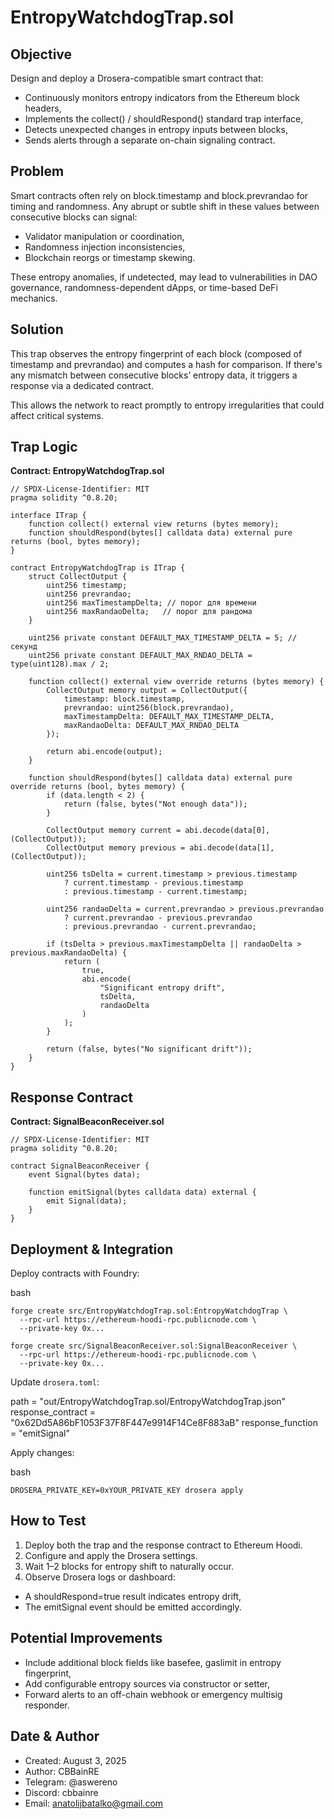 # EntropyWatchdogTrap.sol

## Objective
Design and deploy a Drosera-compatible smart contract that:
- Continuously monitors entropy indicators from the Ethereum block headers,
- Implements the collect() / shouldRespond() standard trap interface,
- Detects unexpected changes in entropy inputs between blocks,
- Sends alerts through a separate on-chain signaling contract.

## Problem
Smart contracts often rely on block.timestamp and block.prevrandao for timing and randomness. Any abrupt or subtle shift in these values between consecutive blocks can signal:
- Validator manipulation or coordination,
- Randomness injection inconsistencies,
- Blockchain reorgs or timestamp skewing.

These entropy anomalies, if undetected, may lead to vulnerabilities in DAO governance, randomness-dependent dApps, or time-based DeFi mechanics.

## Solution
This trap observes the entropy fingerprint of each block (composed of timestamp and prevrandao) and computes a hash for comparison. If there's any mismatch between consecutive blocks’ entropy data, it triggers a response via a dedicated contract.

This allows the network to react promptly to entropy irregularities that could affect critical systems.

## Trap Logic

**Contract: EntropyWatchdogTrap.sol**

```solidity
// SPDX-License-Identifier: MIT
pragma solidity ^0.8.20;

interface ITrap {
    function collect() external view returns (bytes memory);
    function shouldRespond(bytes[] calldata data) external pure returns (bool, bytes memory);
}

contract EntropyWatchdogTrap is ITrap {
    struct CollectOutput {
        uint256 timestamp;
        uint256 prevrandao;
        uint256 maxTimestampDelta; // порог для времени
        uint256 maxRandaoDelta;   // порог для рандома
    }

    uint256 private constant DEFAULT_MAX_TIMESTAMP_DELTA = 5; // секунд
    uint256 private constant DEFAULT_MAX_RNDAO_DELTA = type(uint128).max / 2;

    function collect() external view override returns (bytes memory) {
        CollectOutput memory output = CollectOutput({
            timestamp: block.timestamp,
            prevrandao: uint256(block.prevrandao),
            maxTimestampDelta: DEFAULT_MAX_TIMESTAMP_DELTA,
            maxRandaoDelta: DEFAULT_MAX_RNDAO_DELTA
        });

        return abi.encode(output);
    }

    function shouldRespond(bytes[] calldata data) external pure override returns (bool, bytes memory) {
        if (data.length < 2) {
            return (false, bytes("Not enough data"));
        }

        CollectOutput memory current = abi.decode(data[0], (CollectOutput));
        CollectOutput memory previous = abi.decode(data[1], (CollectOutput));

        uint256 tsDelta = current.timestamp > previous.timestamp
            ? current.timestamp - previous.timestamp
            : previous.timestamp - current.timestamp;

        uint256 randaoDelta = current.prevrandao > previous.prevrandao
            ? current.prevrandao - previous.prevrandao
            : previous.prevrandao - current.prevrandao;

        if (tsDelta > previous.maxTimestampDelta || randaoDelta > previous.maxRandaoDelta) {
            return (
                true,
                abi.encode(
                    "Significant entropy drift",
                    tsDelta,
                    randaoDelta
                )
            );
        }

        return (false, bytes("No significant drift"));
    }
}
```

## Response Contract

**Contract: SignalBeaconReceiver.sol**

```solidity
// SPDX-License-Identifier: MIT
pragma solidity ^0.8.20;

contract SignalBeaconReceiver {
    event Signal(bytes data);

    function emitSignal(bytes calldata data) external {
        emit Signal(data);
    }
}
```


## Deployment & Integration

Deploy contracts with Foundry:

bash

```solidity
forge create src/EntropyWatchdogTrap.sol:EntropyWatchdogTrap \
  --rpc-url https://ethereum-hoodi-rpc.publicnode.com \
  --private-key 0x...

forge create src/SignalBeaconReceiver.sol:SignalBeaconReceiver \
  --rpc-url https://ethereum-hoodi-rpc.publicnode.com \
  --private-key 0x...
```

Update `drosera.toml`:


path = "out/EntropyWatchdogTrap.sol/EntropyWatchdogTrap.json"
response_contract = "0x62Dd5A86bF1053F37F8F447e9914F14Ce8F883aB"
response_function = "emitSignal"


Apply changes:

bash

```solidity
DROSERA_PRIVATE_KEY=0xYOUR_PRIVATE_KEY drosera apply
```

## How to Test
1. Deploy both the trap and the response contract to Ethereum Hoodi.
2. Configure and apply the Drosera settings.
3. Wait 1–2 blocks for entropy shift to naturally occur.
4. Observe Drosera logs or dashboard:
- A shouldRespond=true result indicates entropy drift,
- The emitSignal event should be emitted accordingly.

## Potential Improvements
- Include additional block fields like basefee, gaslimit in entropy fingerprint,
- Add configurable entropy sources via constructor or setter,
- Forward alerts to an off-chain webhook or emergency multisig responder.

## Date & Author
- Created: August 3, 2025
- Author: CBBainRE
- Telegram: @aswereno
- Discord: cbbainre
- Email: anatolijbatalko@gmail.com
